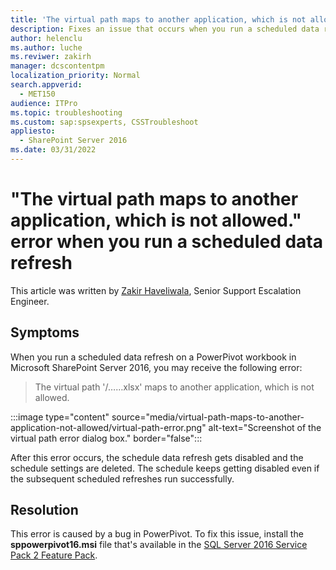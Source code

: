 ```yaml
---
title: 'The virtual path maps to another application, which is not allowed. error when you run a scheduled data refresh'
description: Fixes an issue that occurs when you run a scheduled data refresh on a PowerPivot workbook in Microsoft SharePoint Server 2016.
author: helenclu
ms.author: luche
ms.reviwer: zakirh
manager: dcscontentpm
localization_priority: Normal
search.appverid: 
  - MET150
audience: ITPro
ms.topic: troubleshooting
ms.custom: sap:spsexperts, CSSTroubleshoot
appliesto: 
  - SharePoint Server 2016
ms.date: 03/31/2022
---
```


# "The virtual path maps to another application, which is not allowed." error when you run a scheduled data refresh

This article was written by [Zakir Haveliwala](https://social.technet.microsoft.com/profile/Zakir+H+-+MSFT), Senior Support Escalation Engineer.

## Symptoms

When you run a scheduled data refresh on a PowerPivot workbook in Microsoft SharePoint Server 2016, you may receive the following error:

> The virtual path '/……xlsx' maps to another application, which is not allowed.

:::image type="content" source="media/virtual-path-maps-to-another-application-not-allowed/virtual-path-error.png" alt-text="Screenshot of the virtual path error dialog box." border="false":::

After this error occurs, the schedule data refresh gets disabled and the schedule settings are deleted. The schedule keeps getting disabled even if the subsequent scheduled refreshes run successfully.

## Resolution

This error is caused by a bug in PowerPivot. To fix this issue, install the **sppowerpivot16.msi** file that's available in the [SQL Server 2016 Service Pack 2 Feature Pack](https://www.microsoft.com/en-us/download/details.aspx?id=56833).
